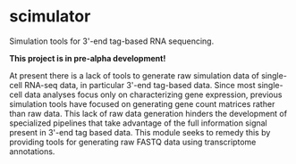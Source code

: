 # scimulator
Simulation tools for 3'-end tag-based RNA sequencing.

**This project is in pre-alpha development!**

At present there is a lack of tools to generate raw simulation data of single-cell RNA-seq data, in particular 3'-end tag-based data. Since most single-cell data analyses focus only on characterizing gene expression, previous simulation tools have focused on generating gene count matrices rather than raw data.  This lack of raw data generation hinders the development of specialized pipelines that take advantage of the full information signal present in 3'-end tag based data.  This module seeks to remedy this by providing tools for generating raw FASTQ data using transcriptome annotations.
